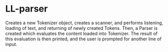 # LL-parser

Creates a new Tokenizer object, creates a scanner, and performs listening, loading of text, and returning of newly created Tokens. Then, a Parser is created which evaluates the content loaded into Tokenizer. The result of this evaluation is then printed, and the user is prompted for another line of input.
